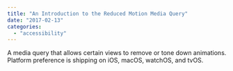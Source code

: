 ```yaml
---
title: "An Introduction to the Reduced Motion Media Query"
date: "2017-02-13"
categories: 
  - "accessibility"
---
```


A media query that allows certain views to remove or tone down animations. Platform preference is shipping on iOS, macOS, watchOS, and tvOS.
